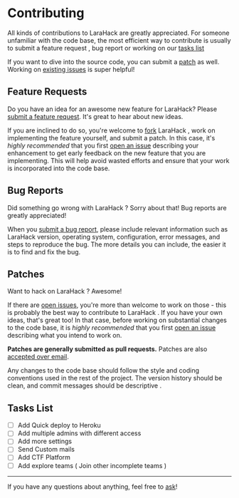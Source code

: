 Contributing
============

All kinds of contributions to LaraHack are greatly appreciated. For someone
unfamiliar with the code base, the most efficient way to contribute is usually
to submit a feature request , bug report or working on our [tasks list](#tasks-list)

If you want to dive into the source code, you can submit a [patch](#patches) as
well. Working on [existing issues][issues] is super helpful!

Feature Requests
----------------

Do you have an idea for an awesome new feature for LaraHack? Please [submit a
feature request][issue]. It's great to hear about new ideas.

If you are inclined to do so, you're welcome to [fork][fork] LaraHack , work on
implementing the feature yourself, and submit a patch. In this case, it's
*highly recommended* that you first [open an issue][issue] describing your
enhancement to get early feedback on the new feature that you are implementing.
This will help avoid wasted efforts and ensure that your work is incorporated
into the code base.

Bug Reports
-----------

Did something go wrong with LaraHack ? Sorry about that! Bug reports are greatly
appreciated!

When you [submit a bug report][issue], please include relevant information such
as LaraHack  version, operating system, configuration, error messages, and steps to
reproduce the bug. The more details you can include, the easier it is to find
and fix the bug.

Patches
-------

Want to hack on LaraHack ? Awesome!

If there are [open issues][issues], you're more than welcome to work on those -
this is probably the best way to contribute to LaraHack . If you have your own
ideas, that's great too! In that case, before working on substantial changes to
the code base, it is *highly recommended* that you first [open an issue][issue]
describing what you intend to work on.

**Patches are generally submitted as pull requests.** Patches are also
[accepted over email][email].

Any changes to the code base should follow the style and coding conventions
used in the rest of the project. The version history should be clean, and
commit messages should be descriptive .


Tasks List
-------

- [ ] Add Quick deploy to Heroku 
- [ ] Add multiple admins with different access
- [ ] Add more settings 
- [ ] Send Custom mails
- [ ] Add CTF Platform
- [ ] Add explore teams ( Join other incomplete teams )

---

If you have any questions about anything, feel free to [ask][email]!


[issue]: https://github.com/ScientificClubofESI/LaraHack/issues/new
[issues]: https://github.com/ScientificClubofESI/LaraHack/issues
[fork]: https://github.com/ScientificClubofESI/LaraHack/fork
[email]: mailto:ha_zellat@esi.dz
